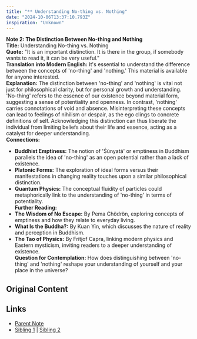 ```yaml
---
title: "** Understanding No-thing vs. Nothing"
date: "2024-10-06T13:37:10.793Z"
inspiration: "Unknown"
---
```


  
**Note 2: The Distinction Between No-thing and Nothing**  
**Title:** Understanding No-thing vs. Nothing  
**Quote:** "It is an important distinction. It is there in the group, if somebody wants to read it, it can be very useful."  
**Translation into Modern English:** It's essential to understand the difference between the concepts of 'no-thing' and 'nothing.' This material is available for anyone interested.  
**Explanation:** The distinction between 'no-thing' and 'nothing' is vital not just for philosophical clarity, but for personal growth and understanding. 'No-thing' refers to the essence of our existence beyond material form, suggesting a sense of potentiality and openness. In contrast, 'nothing' carries connotations of void and absence. Misinterpreting these concepts can lead to feelings of nihilism or despair, as the ego clings to concrete definitions of self. Acknowledging this distinction can thus liberate the individual from limiting beliefs about their life and essence, acting as a catalyst for deeper understanding.  
**Connections:**  
- **Buddhist Emptiness:** The notion of 'Śūnyatā' or emptiness in Buddhism parallels the idea of 'no-thing' as an open potential rather than a lack of existence.  
- **Platonic Forms:** The exploration of ideal forms versus their manifestations in changing reality touches upon a similar philosophical distinction.  
- **Quantum Physics:** The conceptual fluidity of particles could metaphorically link to the understanding of 'no-thing' in terms of potentiality.  
**Further Reading:**  
- **The Wisdom of No Escape:** By Pema Chödrön, exploring concepts of emptiness and how they relate to everyday living.  
- **What Is the Buddha?:** By Kuan Yin, which discusses the nature of reality and perception in Buddhism.  
- **The Tao of Physics:** By Fritjof Capra, linking modern physics and Eastern mysticism, inviting readers to a deeper understanding of existence.  
**Question for Contemplation:** How does distinguishing between 'no-thing' and 'nothing' reshape your understanding of yourself and your place in the universe?   


## Original Content



## Links

- [Parent Note](/parent-note.md)
- [Sibling 1](/zettel1.md) | [Sibling 2](/zettel2.md)
